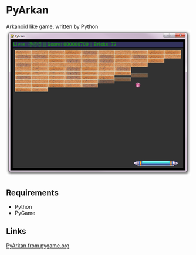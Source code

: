 # PyArkan
Arkanoid like game, written by Python
![Screenshot](https://raw.githubusercontent.com/An0ther0ne/PyArkan/master/scrshot.png)

## Requirements

* Python
* PyGame

## Links

[PyArkan from pygame.org](https://www.pygame.org/project/4405)

